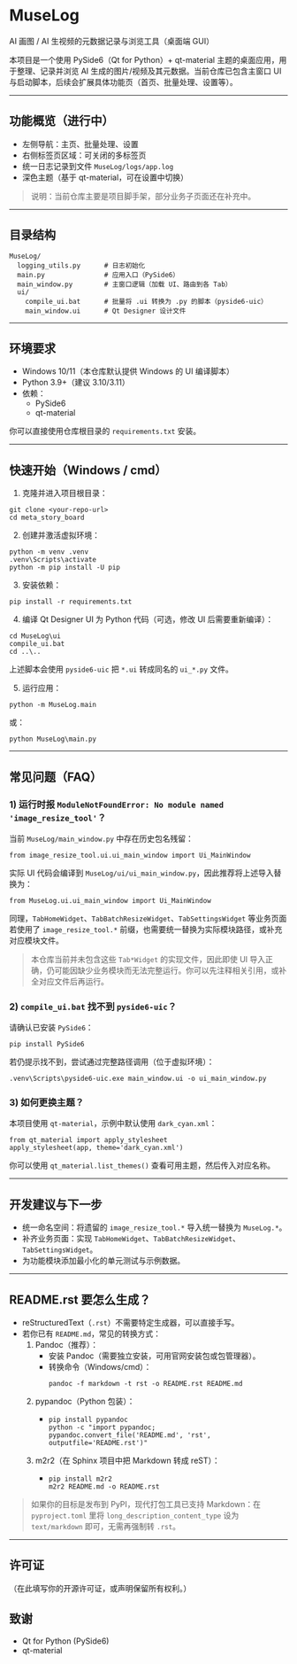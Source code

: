 # MuseLog

AI 画图 / AI 生视频的元数据记录与浏览工具（桌面端 GUI）

本项目是一个使用 PySide6（Qt for Python）+ qt-material 主题的桌面应用，用于整理、记录并浏览 AI 生成的图片/视频及其元数据。当前仓库已包含主窗口 UI 与启动脚本，后续会扩展具体功能页（首页、批量处理、设置等）。

---

## 功能概览（进行中）
- 左侧导航：主页、批量处理、设置
- 右侧标签页区域：可关闭的多标签页
- 统一日志记录到文件 `MuseLog/logs/app.log`
- 深色主题（基于 qt-material，可在设置中切换）

> 说明：当前仓库主要是项目脚手架，部分业务子页面还在补充中。

---

## 目录结构
```
MuseLog/
  logging_utils.py      # 日志初始化
  main.py               # 应用入口（PySide6）
  main_window.py        # 主窗口逻辑（加载 UI、路由到各 Tab）
  ui/
    compile_ui.bat      # 批量将 .ui 转换为 .py 的脚本（pyside6-uic）
    main_window.ui      # Qt Designer 设计文件
```

---

## 环境要求
- Windows 10/11（本仓库默认提供 Windows 的 UI 编译脚本）
- Python 3.9+（建议 3.10/3.11）
- 依赖：
  - PySide6
  - qt-material

你可以直接使用仓库根目录的 `requirements.txt` 安装。

---

## 快速开始（Windows / cmd）
1) 克隆并进入项目根目录：
```
git clone <your-repo-url>
cd meta_story_board
```

2) 创建并激活虚拟环境：
```
python -m venv .venv
.venv\Scripts\activate
python -m pip install -U pip
```

3) 安装依赖：
```
pip install -r requirements.txt
```

4) 编译 Qt Designer UI 为 Python 代码（可选，修改 UI 后需要重新编译）：
```
cd MuseLog\ui
compile_ui.bat
cd ..\..
```
上述脚本会使用 `pyside6-uic` 把 `*.ui` 转成同名的 `ui_*.py` 文件。

5) 运行应用：
```
python -m MuseLog.main
```
或：
```
python MuseLog\main.py
```

---

## 常见问题（FAQ）

### 1) 运行时报 `ModuleNotFoundError: No module named 'image_resize_tool'`？
当前 `MuseLog/main_window.py` 中存在历史包名残留：
```
from image_resize_tool.ui.ui_main_window import Ui_MainWindow
```
实际 UI 代码会编译到 `MuseLog/ui/ui_main_window.py`，因此推荐将上述导入替换为：
```
from MuseLog.ui.ui_main_window import Ui_MainWindow
```
同理，`TabHomeWidget`、`TabBatchResizeWidget`、`TabSettingsWidget` 等业务页面若使用了 `image_resize_tool.*` 前缀，也需要统一替换为实际模块路径，或补充对应模块文件。

> 本仓库当前并未包含这些 `Tab*Widget` 的实现文件，因此即使 UI 导入正确，仍可能因缺少业务模块而无法完整运行。你可以先注释相关引用，或补全对应文件后再运行。

### 2) `compile_ui.bat` 找不到 `pyside6-uic`？
请确认已安装 `PySide6`：
```
pip install PySide6
```
若仍提示找不到，尝试通过完整路径调用（位于虚拟环境）：
```
.venv\Scripts\pyside6-uic.exe main_window.ui -o ui_main_window.py
```

### 3) 如何更换主题？
本项目使用 `qt-material`，示例中默认使用 `dark_cyan.xml`：
```
from qt_material import apply_stylesheet
apply_stylesheet(app, theme='dark_cyan.xml')
```
你可以使用 `qt_material.list_themes()` 查看可用主题，然后传入对应名称。

---

## 开发建议与下一步
- 统一命名空间：将遗留的 `image_resize_tool.*` 导入统一替换为 `MuseLog.*`。
- 补齐业务页面：实现 `TabHomeWidget`、`TabBatchResizeWidget`、`TabSettingsWidget`。
- 为功能模块添加最小化的单元测试与示例数据。

---

## README.rst 要怎么生成？
- reStructuredText（`.rst`）不需要特定生成器，可以直接手写。
- 若你已有 `README.md`，常见的转换方式：
  1. Pandoc（推荐）：
     - 安装 Pandoc（需要独立安装，可用官网安装包或包管理器）。
     - 转换命令（Windows/cmd）：
       ```
       pandoc -f markdown -t rst -o README.rst README.md
       ```
  2. pypandoc（Python 包装）：
     - ```
       pip install pypandoc
       python -c "import pypandoc; pypandoc.convert_file('README.md', 'rst', outputfile='README.rst')"
       ```
  3. m2r2（在 Sphinx 项目中把 Markdown 转成 reST）：
     - ```
       pip install m2r2
       m2r2 README.md -o README.rst
       ```

> 如果你的目标是发布到 PyPI，现代打包工具已支持 Markdown：在 `pyproject.toml` 里将 `long_description_content_type` 设为 `text/markdown` 即可，无需再强制转 `.rst`。

---

## 许可证
（在此填写你的开源许可证，或声明保留所有权利。）

## 致谢
- Qt for Python (PySide6)
- qt-material

